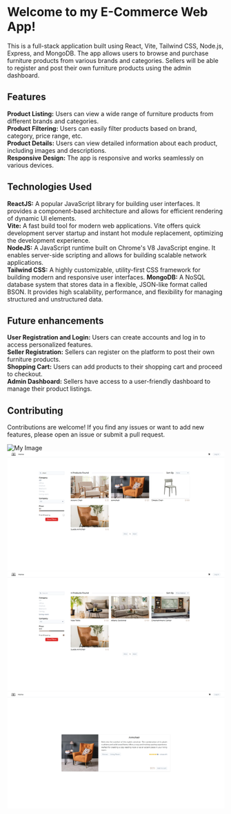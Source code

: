 # Welcome to my  E-Commerce Web App! 
This is a full-stack application built using React, Vite, Tailwind CSS, Node.js, Express, and MongoDB. The app allows users to browse and purchase furniture products from various brands and categories. Sellers will be able to register and post their own furniture products using the admin dashboard.

## Features
<b>Product Listing:</b> Users can view a wide range of furniture products from different brands and categories.<br />
<b>Product Filtering:</b> Users can easily filter products based on brand, category, price range, etc.<br />
<b>Product Details:</b> Users can view detailed information about each product, including images and descriptions.<br />
<b>Responsive Design:</b> The app is responsive and works seamlessly on various devices.<br />

## Technologies Used
<b>ReactJS:</b> A popular JavaScript library for building user interfaces. It provides a component-based architecture and allows for efficient rendering of dynamic UI elements.<br />
<b>Vite:</b> A fast build tool for modern web applications. Vite offers quick development server startup and instant hot module replacement, optimizing the development experience.<br />
<b>NodeJS:</b> A JavaScript runtime built on Chrome's V8 JavaScript engine. It enables server-side scripting and allows for building scalable network applications.<br />
<b>Tailwind CSS:</b> A highly customizable, utility-first CSS framework for building modern and responsive user interfaces.
<b>MongoDB:</b> A NoSQL database system that stores data in a flexible, JSON-like format called BSON. It provides high scalability, performance, and flexibility for managing structured and unstructured data.<br />

## Future enhancements
<b>User Registration and Login:</b> Users can create accounts and log in to access personalized features. <br />
<b>Seller Registration:</b> Sellers can register on the platform to post their own furniture products.<br />
<b>Shopping Cart:</b> Users can add products to their shopping cart and proceed to checkout.<br />
<b>Admin Dashboard:</b> Sellers have access to a user-friendly dashboard to manage their product listings.<br />

## Contributing
Contributions are welcome! If you find any issues or want to add new features, please open an issue or submit a pull request.

![My Image](images/all_products_v2.png)
![My Image](images/products_search.png)
![My Image](images/products_filtered.png)
![My Image](images/product_details_v2.png)
